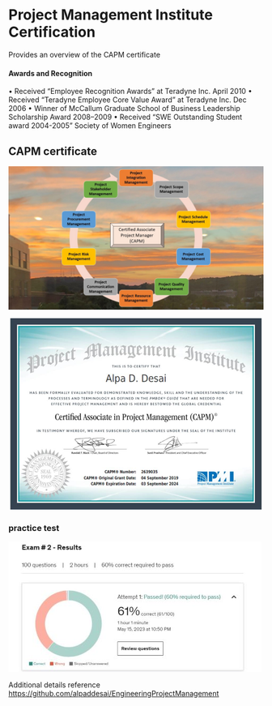 # Project Management Institute Certification

Provides an overview of the CAPM certificate 

#### Awards and Recognition
• Received “Employee Recognition Awards” at Teradyne Inc. April 2010 
• Received “Teradyne Employee Core Value Award” at Teradyne Inc. Dec 2006 
• Winner of McCallum Graduate School of Business Leadership Scholarship Award 2008–2009 
• Received “SWE Outstanding Student award 2004-2005” Society of Women Engineers

## CAPM certificate
![image](PMI_CAPM.jpg)

![image](CAPMCertificate.jpg)

### practice test
![image](CAPMpracticetestI.jpg)

Additional details reference https://github.com/alpaddesai/EngineeringProjectManagement
